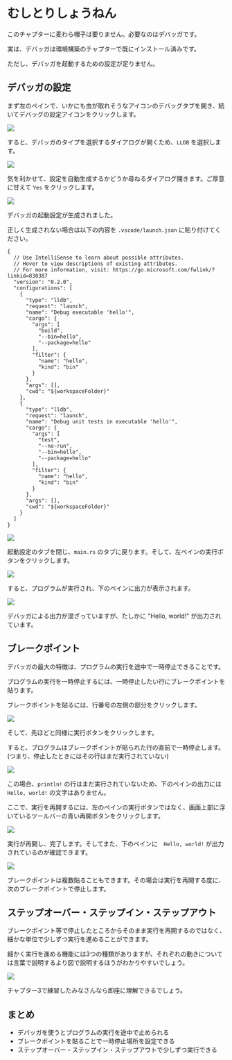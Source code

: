 # むしとりしょうねん

このチャプターに麦わら帽子は要りません。必要なのはデバッガです。

実は、デバッガは環境構築のチャプターで既にインストール済みです。

ただし、デバッガを起動するための設定が足りません。

## デバッガの設定

まず左のペインで、いかにも虫が取れそうなアイコンのデバッグタブを開き、続いてデバッグの設定アイコンをクリックします。

![](./05-debugger/codelldb-launch-01.png)

すると、デバッガのタイプを選択するダイアログが開くため、`LLDB` を選択します。

![](./05-debugger/codelldb-launch-02.png)

気を利かせて、設定を自動生成するかどうか尋ねるダイアログ開きます。ご厚意に甘えて `Yes` をクリックします。

![](./05-debugger/codelldb-launch-03.png)

デバッガの起動設定が生成されました。

正しく生成されない場合は以下の内容を `.vscode/launch.json` に貼り付けてください。

```
{
  // Use IntelliSense to learn about possible attributes.
  // Hover to view descriptions of existing attributes.
  // For more information, visit: https://go.microsoft.com/fwlink/?linkid=830387
  "version": "0.2.0",
  "configurations": [
    {
      "type": "lldb",
      "request": "launch",
      "name": "Debug executable 'hello'",
      "cargo": {
        "args": [
          "build",
          "--bin=hello",
          "--package=hello"
        ],
        "filter": {
          "name": "hello",
          "kind": "bin"
        }
      },
      "args": [],
      "cwd": "${workspaceFolder}"
    },
    {
      "type": "lldb",
      "request": "launch",
      "name": "Debug unit tests in executable 'hello'",
      "cargo": {
        "args": [
          "test",
          "--no-run",
          "--bin=hello",
          "--package=hello"
        ],
        "filter": {
          "name": "hello",
          "kind": "bin"
        }
      },
      "args": [],
      "cwd": "${workspaceFolder}"
    }
  ]
}
```

![](./05-debugger/codelldb-launch-04.png)

起動設定のタブを閉じ、`main.rs` のタブに戻ります。そして、左ペインの実行ボタンをクリックします。

![](./05-debugger/codelldb-launch-05.png)

すると、プログラムが実行され、下のペインに出力が表示されます。

![](./05-debugger/codelldb-launch-06.png)

デバッガによる出力が混ざっていますが、たしかに "Hello, world!" が出力されています。

## ブレークポイント

デバッガの最大の特徴は、プログラムの実行を途中で一時停止できることです。

プログラムの実行を一時停止するには、一時停止したい行にブレークポイントを貼ります。

ブレークポイントを貼るには、行番号の左側の部分をクリックします。

![](./05-debugger/codelldb-brk-01.png)

そして、先ほどと同様に実行ボタンをクリックします。

すると、プログラムはブレークポイントが貼られた行の直前で一時停止します。
(つまり、停止したときにはその行はまだ実行されていない)

![](./05-debugger/codelldb-brk-02.png)

この場合、`println!` の行はまだ実行されていないため、下のペインの出力には　`Hello, world!` の文字はありません。

ここで、実行を再開するには、左のペインの実行ボタンではなく、画面上部に浮いているツールバーの青い再開ボタンをクリックします。

![](./05-debugger/codelldb-brk-03.png)

実行が再開し、完了します。そしてまた、下のペインに　`Hello, world!` が出力されているのが確認できます。

![](./05-debugger/codelldb-brk-04.png)

ブレークポイントは複数貼ることもできます。その場合は実行を再開する度に、次のブレークポイントで停止します。

## ステップオーバー・ステップイン・ステップアウト

ブレークポイント等で停止したところからそのまま実行を再開するのではなく、細かな単位で少しずつ実行を進めることができます。

細かく実行を進める機能には3つの種類がありますが、それぞれの動きについては言葉で説明するより図で説明するほうがわかりやすいでしょう。

![](./05-debugger/step-in-out-over.png)

チャプター3で練習したみなさんなら即座に理解できるでしょう。

## まとめ

- デバッガを使うとプログラムの実行を途中で止められる
- ブレークポイントを貼ることで一時停止場所を設定できる
- ステップオーバー・ステップイン・ステップアウトで少しずつ実行できる
